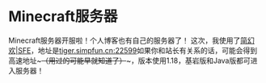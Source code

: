 # Minecraft服务器
Minecraft服务器开服啦！个人博客也有自己的服务器了！
这次，我使用了[简幻欢|SFE](https://sfe.simpfun.cn/)，地址是<tiger.simpfun.cn:22599>如果你和站长有关系的话，可能会得到高速地址~~~（用过的可能早就知道了）~~~，版本使用1.18，基岩版和Java版都可进入服务器！
